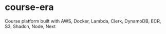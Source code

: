 # course-era
Course platform built with  AWS, Docker, Lambda, Clerk, DynamoDB, ECR, S3, Shadcn, Node, Next

